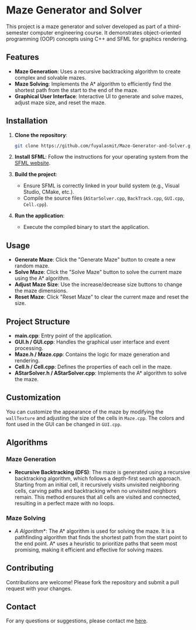 # Maze Generator and Solver

This project is a maze generator and solver developed as part of a third-semester computer engineering course. It demonstrates object-oriented programming (OOP) concepts using C++ and SFML for graphics rendering.

## Features

- **Maze Generation**: Uses a recursive backtracking algorithm to create complex and solvable mazes.
- **Maze Solving**: Implements the A* algorithm to efficiently find the shortest path from the start to the end of the maze.
- **Graphical User Interface**: Interactive UI to generate and solve mazes, adjust maze size, and reset the maze.

## Installation

1. **Clone the repository**:
    ```bash
    git clone https://github.com/fuyalasmit/Maze-Generator-and-Solver.git
    ```

2. **Install SFML**:
    Follow the instructions for your operating system from the [SFML website](https://www.sfml-dev.org/download.php).

3. **Build the project**:
    - Ensure SFML is correctly linked in your build system (e.g., Visual Studio, CMake, etc.).
    - Compile the source files (`AStarSolver.cpp`, `BackTrack.cpp`, `GUI.cpp`, `Cell.cpp`).

4. **Run the application**:
    - Execute the compiled binary to start the application.

## Usage

- **Generate Maze**: Click the "Generate Maze" button to create a new random maze.
- **Solve Maze**: Click the "Solve Maze" button to solve the current maze using the A* algorithm.
- **Adjust Maze Size**: Use the increase/decrease size buttons to change the maze dimensions.
- **Reset Maze**: Click "Reset Maze" to clear the current maze and reset the size.

## Project Structure

- **main.cpp**: Entry point of the application.
- **GUI.h / GUI.cpp**: Handles the graphical user interface and event processing.
- **Maze.h / Maze.cpp**: Contains the logic for maze generation and rendering.
- **Cell.h / Cell.cpp**: Defines the properties of each cell in the maze.
- **AStarSolver.h / AStarSolver.cpp**: Implements the A* algorithm to solve the maze.

## Customization

You can customize the appearance of the maze by modifying the `wallTexture` and adjusting the size of the cells in `Maze.cpp`. The colors and font used in the GUI can be changed in `GUI.cpp`.

## Algorithms

### Maze Generation

- **Recursive Backtracking (DFS)**: The maze is generated using a recursive backtracking algorithm, which follows a depth-first search approach. Starting from an initial cell, it recursively visits unvisited neighboring cells, carving paths and backtracking when no unvisited neighbors remain. This method ensures that all cells are visited and connected, resulting in a perfect maze with no loops.

### Maze Solving

- **A* Algorithm**: The A* algorithm is used for solving the maze. It is a pathfinding algorithm that finds the shortest path from the start point to the end point. A* uses a heuristic to prioritize paths that seem most promising, making it efficient and effective for solving mazes.

## Contributing

Contributions are welcome! Please fork the repository and submit a pull request with your changes.

## Contact

For any questions or suggestions, please contact me [here](mailto:asmitphuyal4040@gmail.com).
